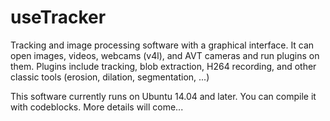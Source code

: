 # useTracker
Tracking and image processing software with a graphical interface. It can open images, videos, webcams (v4l), and AVT cameras and run plugins on them. Plugins include tracking, blob extraction, H264 recording, and other classic tools (erosion, dilation, segmentation, ...)

This software currently runs on Ubuntu 14.04 and later.
You can compile it with codeblocks. More details will come...
